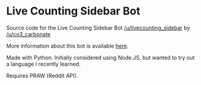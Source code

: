 # Live Counting Sidebar Bot

Source code for the Live Counting Sidebar Bot [/u/livecounting_sidebar](https://www.reddit.com/user/livecounting_sidebar/) by [/u/co3_carbonate](https://www.reddit.com/user/co3_carbonate/)

More information about this bot is available [here](https://www.reddit.com/r/livecounting_sidebar/wiki/index).

Made with Python. Initially considered using Node.JS, but wanted to try out a language I recently learned.

Requires PRAW (Reddit API).